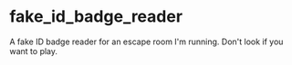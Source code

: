 # fake_id_badge_reader
A fake ID badge reader for an escape room I'm running. Don't look if you want to play.
